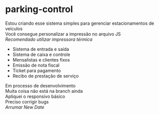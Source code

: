 # parking-control

Estou criando esse sistema simples para gerenciar estacionamentos de veículos <br> Você consegue personalizar a impressão no arquivo JS <br> *Recomendado utilizar impressora térmica*

- Sistema de entrada e saída
- Sistema de caixa e controle
- Mensalistas e clientes fixos
- Emissão de nota fiscal
- Ticket para pagamento
- Recibo de prestação de serviço

Em processo de desenvolvimento <br> Muita coisa não está na branch ainda <br> Apliquei o responsivo básico <br> Preciso corrigir bugs <br> *Arrumar New Date*

